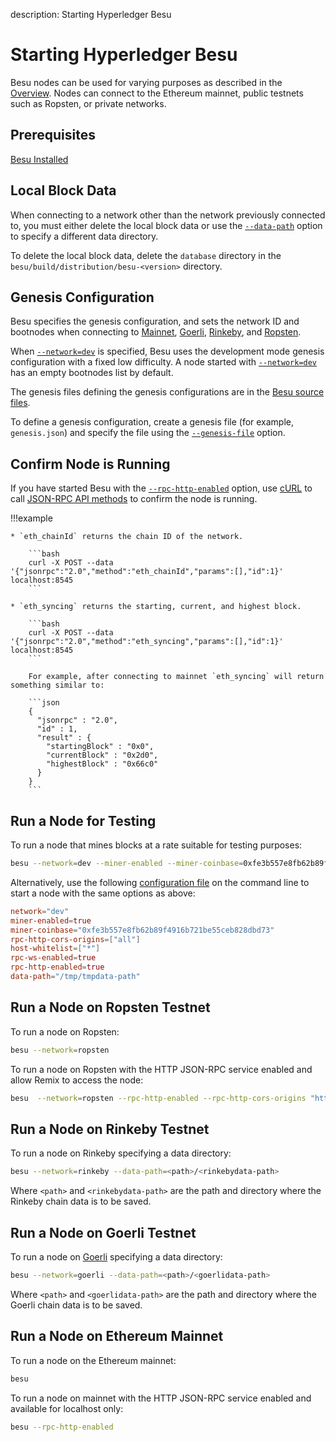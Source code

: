 description: Starting Hyperledger Besu
<!--- END of page meta data -->

# Starting Hyperledger Besu

Besu nodes can be used for varying purposes as described in the [Overview](../../index.md).
Nodes can connect to the Ethereum mainnet, public testnets such as Ropsten, or private networks.

## Prerequisites

[Besu Installed](Install-Binaries.md)

## Local Block Data

When connecting to a network other than the network previously connected to, you must either delete the local block data 
or use the [`--data-path`](../../Reference/CLI/CLI-Syntax.md#data-path) option to specify a different data directory. 

To delete the local block data, delete the `database` directory in the `besu/build/distribution/besu-<version>` directory.

## Genesis Configuration 

Besu specifies the genesis configuration, and sets the network ID and bootnodes when connecting 
to [Mainnet](#run-a-node-on-ethereum-mainnet), [Goerli](#run-a-node-on-goerli-testnet), [Rinkeby](#run-a-node-on-rinkeby-testnet), and [Ropsten](#run-a-node-on-ropsten-testnet). 

When [`--network=dev`](../../Reference/CLI/CLI-Syntax.md#network) is specified, Besu uses the 
development mode genesis configuration with a fixed low difficulty.
A node started with [`--network=dev`](../../Reference/CLI/CLI-Syntax.md#network) has an empty bootnodes list by default.

The genesis files defining the genesis configurations are in the [Besu source files](https://github.com/hyperledger/besu/tree/master/config/src/main/resources). 

To define a genesis configuration, create a genesis file (for example, `genesis.json`) and specify the file 
using the [`--genesis-file`](../../Reference/CLI/CLI-Syntax.md#genesis-file) option.

## Confirm Node is Running

If you have started Besu with the [`--rpc-http-enabled`](../../Reference/CLI/CLI-Syntax.md#rpc-http-enabled) option, use [cURL](https://curl.haxx.se/) to 
call [JSON-RPC API methods](../../Reference/API-Methods.md) to confirm the node is running.

!!!example

    * `eth_chainId` returns the chain ID of the network. 
    
        ```bash
        curl -X POST --data '{"jsonrpc":"2.0","method":"eth_chainId","params":[],"id":1}' localhost:8545
        ```
    
    * `eth_syncing` returns the starting, current, and highest block. 
    
        ```bash
        curl -X POST --data '{"jsonrpc":"2.0","method":"eth_syncing","params":[],"id":1}' localhost:8545
        ``` 
          
        For example, after connecting to mainnet `eth_syncing` will return something similar to: 
        
        ```json
        {
          "jsonrpc" : "2.0",
          "id" : 1,
          "result" : {
            "startingBlock" : "0x0",
            "currentBlock" : "0x2d0",
            "highestBlock" : "0x66c0"
          }
        }
        ```

## Run a Node for Testing 

To run a node that mines blocks at a rate suitable for testing purposes: 

```bash
besu --network=dev --miner-enabled --miner-coinbase=0xfe3b557e8fb62b89f4916b721be55ceb828dbd73 --rpc-http-cors-origins="all" --host-whitelist="*" --rpc-ws-enabled --rpc-http-enabled --data-path=/tmp/tmpDatdir
```

Alternatively, use the following [configuration file](../Configure/Using-Configuration-File.md) 
on the command line to start a node with the same options as above: 
```toml
network="dev"
miner-enabled=true
miner-coinbase="0xfe3b557e8fb62b89f4916b721be55ceb828dbd73"
rpc-http-cors-origins=["all"]
host-whitelist=["*"]
rpc-ws-enabled=true
rpc-http-enabled=true
data-path="/tmp/tmpdata-path"
```

## Run a Node on Ropsten Testnet 

To run a node on Ropsten: 

```bash
besu --network=ropsten
```

To run a node on Ropsten with the HTTP JSON-RPC service enabled and allow Remix to access the node: 

```bash
besu  --network=ropsten --rpc-http-enabled --rpc-http-cors-origins "http://remix.ethereum.org"
```
    
## Run a Node on Rinkeby Testnet

To run a node on Rinkeby specifying a data directory: 

```bash
besu --network=rinkeby --data-path=<path>/<rinkebydata-path>
```
Where `<path>` and `<rinkebydata-path>` are the path and directory where the Rinkeby chain data is to be saved.

## Run a Node on Goerli Testnet

To run a node on [Goerli](https://github.com/goerli/testnet) specifying a data directory: 

```bash
besu --network=goerli --data-path=<path>/<goerlidata-path>
```

Where `<path>` and `<goerlidata-path>` are the path and directory where the Goerli chain data is to be saved. 
   
## Run a Node on Ethereum Mainnet 

To run a node on the Ethereum mainnet: 

```bash
besu
```

To run a node on mainnet with the HTTP JSON-RPC service enabled and available for localhost only: 

```bash
besu --rpc-http-enabled
```
